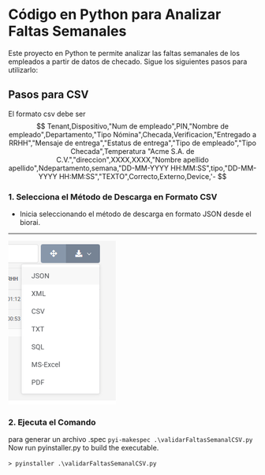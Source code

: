 # Código en Python para Analizar Faltas Semanales

Este proyecto en Python te permite analizar las faltas semanales de los empleados a partir de datos de checado. Sigue los siguientes pasos para utilizarlo:

## Pasos para CSV
El formato csv debe ser 
$$
Tenant,Dispositivo,"Num de empleado",PIN,"Nombre de empleado",Departamento,"Tipo Nómina",Checada,Verificacion,"Entregado a RRHH","Mensaje de entrega","Estatus de entrega","Tipo de empleado","Tipo Checada",Temperatura
"Acme S.A. de C.V.","direccion",XXXX,XXXX,"Nombre apellido apellido",Ndepartamento,semana,"DD-MM-YYYY HH:MM:SS",tipo,"DD-MM-YYYY HH:MM:SS","TEXTO",Correcto,Externo,Device,'-
$$


### 1. Selecciona el Método de Descarga en Formato CSV

- Inicia seleccionando el método de descarga en formato JSON desde el biorai. 
----------

![Método de Descarga en Formato JSON](https://github.com/AlejandroPaez1/bioraiPythonExcel/blob/main/assets/metodoDescarga.png)

### 2. Ejecuta el Comando
para generar un archivo .spec
`pyi-makespec .\validarFaltasSemanalCSV.py`
Now run pyinstaller.py to build the executable.

`> pyinstaller .\validarFaltasSemanalCSV.py`


